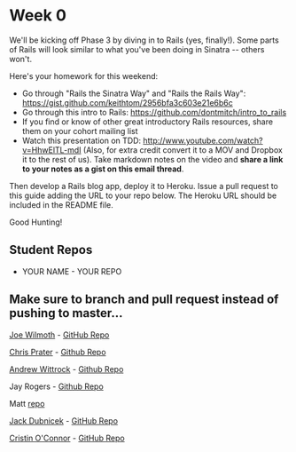 # Week 0

We'll be kicking off Phase 3 by diving in to Rails (yes, finally!). Some parts of Rails will look similar to what you've been doing in Sinatra -- others won't.

Here's your homework for this weekend:

* Go through "Rails the Sinatra Way" and "Rails the Rails Way":
https://gist.github.com/keithtom/2956bfa3c603e21e6b6c
* Go through this intro to Rails: https://github.com/dontmitch/intro_to_rails
* If you find or know of other great introductory Rails resources, share them on your cohort mailing list
* Watch this presentation on TDD: http://www.youtube.com/watch?v=HhwElTL-mdI
(Also, for extra credit convert it to a MOV and Dropbox it to the rest of us). Take markdown notes on the video and **share a link to your notes as a gist on this email thread**.

Then develop a Rails blog app, deploy it to Heroku. Issue a pull request to this guide adding the URL to your repo below. The Heroku URL should be included in the README file.

Good Hunting!

## Student Repos

* YOUR NAME - YOUR REPO

## Make sure to branch and pull request instead of pushing to master...

[Joe Wilmoth](http://blogjoe.herokuapp.com) - [GitHub Repo](https://github.com/jbwilmoth/rails_blog)

[Chris Prater](http://enigmatic-fjord-8286.herokuapp.com) - [Github Repo](https://github.com/cprater/rails_blog)

[Andrew Wittrock](http://floating-harbor-3845.herokuapp.com) - [Github Repo](https://github.com/Birdrock/rails_blog)

Jay Rogers - [Github Repo](https://github.com/jayrogers889csa/rails_blog)

Matt [repo](https://github.com/oconn/Sample-Blog)

[Jack Dubnicek](http://basic-rails-blog.herokuapp.com) - [GitHub Repo](https://github.com/jdubnicek/basic-rails-blog)

[Cristin O'Connor](http://immense-beyond-1448.herokuapp.com/) - [GitHub Repo](https://github.com/cnocon/bob-loblaw-law-blog-thingy-for-heroku)
